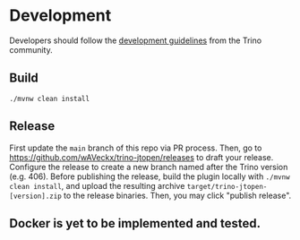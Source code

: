 # Development

 Developers should follow the [development guidelines](https://github.com/trinodb/trino/blob/81e9233eae31f2f3b425aa63a9daee8a00bc8344/DEVELOPMENT.md)
 from the Trino community.

## Build

    ./mvnw clean install

## Release
First update the `main` branch of this repo via PR process. Then, go to https://github.com/wAVeckx/trino-jtopen/releases to draft your release. Configure the release to create a new branch named after the Trino version (e.g. 406). Before publishing the release, build the plugin locally with `./mvnw clean install`, and upload the resulting archive `target/trino-jtopen-[version].zip` to the release binaries. Then, you may click "publish release".


## Docker is yet to be implemented and tested. 
